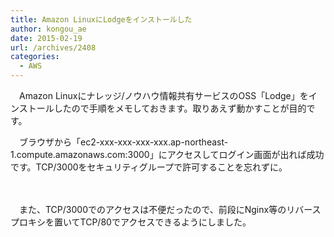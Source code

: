 ```yaml
---
title: Amazon LinuxにLodgeをインストールした
author: kongou_ae
date: 2015-02-19
url: /archives/2408
categories:
  - AWS
---
```

　Amazon Linuxにナレッジ/ノウハウ情報共有サービスのOSS「Lodge」をインストールしたので手順をメモしておきます。取りあえず動かすことが目的です。

<script src="https://gist.github.com/kongou-ae/2df0e742ff0590781189.js"></script>

　ブラウザから「ec2-xxx-xxx-xxx-xxx.ap-northeast-1.compute.amazonaws.com:3000」にアクセスしてログイン画面が出れば成功です。TCP/3000をセキュリティグループで許可することを忘れずに。

　

　また、TCP/3000でのアクセスは不便だったので、前段にNginx等のリバースプロキシを置いてTCP/80でアクセスできるようにしました。
